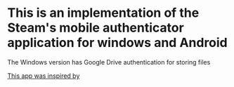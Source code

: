 # This is an implementation of the Steam's mobile authenticator application for windows and Android

The Windows version has Google Drive authentication for storing files

<a href="https://github.com/Jessecar96/SteamDesktopAuthenticator">This app was inspired by</a>
